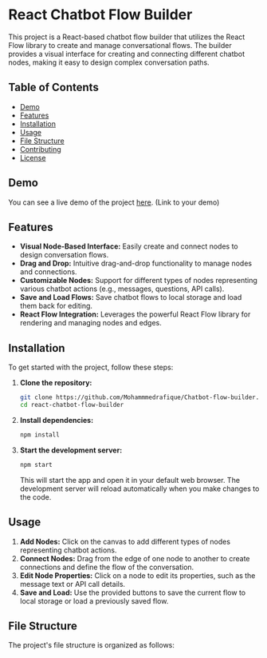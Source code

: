 # React Chatbot Flow Builder

This project is a React-based chatbot flow builder that utilizes the React Flow library to create and manage conversational flows. The builder provides a visual interface for creating and connecting different chatbot nodes, making it easy to design complex conversation paths.

## Table of Contents

- [Demo](https://chatbot-flow-builder-seven-eta.vercel.app/)
- [Features](#features)
- [Installation](#installation)
- [Usage](#usage)
- [File Structure](#file-structure)
- [Contributing](#contributing)
- [License](#license)

## Demo

You can see a live demo of the project [here](#). (Link to your demo)

## Features

- **Visual Node-Based Interface:** Easily create and connect nodes to design conversation flows.
- **Drag and Drop:** Intuitive drag-and-drop functionality to manage nodes and connections.
- **Customizable Nodes:** Support for different types of nodes representing various chatbot actions (e.g., messages, questions, API calls).
- **Save and Load Flows:** Save chatbot flows to local storage and load them back for editing.
- **React Flow Integration:** Leverages the powerful React Flow library for rendering and managing nodes and edges.

## Installation

To get started with the project, follow these steps:

1. **Clone the repository:**

    ```bash
    git clone https://github.com/Mohammmedrafique/Chatbot-flow-builder.git
    cd react-chatbot-flow-builder
    ```

2. **Install dependencies:**

    ```bash
    npm install
    ```

3. **Start the development server:**

    ```bash
    npm start
    ```

    This will start the app and open it in your default web browser. The development server will reload automatically when you make changes to the code.

## Usage

1. **Add Nodes:** Click on the canvas to add different types of nodes representing chatbot actions.
2. **Connect Nodes:** Drag from the edge of one node to another to create connections and define the flow of the conversation.
3. **Edit Node Properties:** Click on a node to edit its properties, such as the message text or API call details.
4. **Save and Load:** Use the provided buttons to save the current flow to local storage or load a previously saved flow.

## File Structure

The project's file structure is organized as follows:

